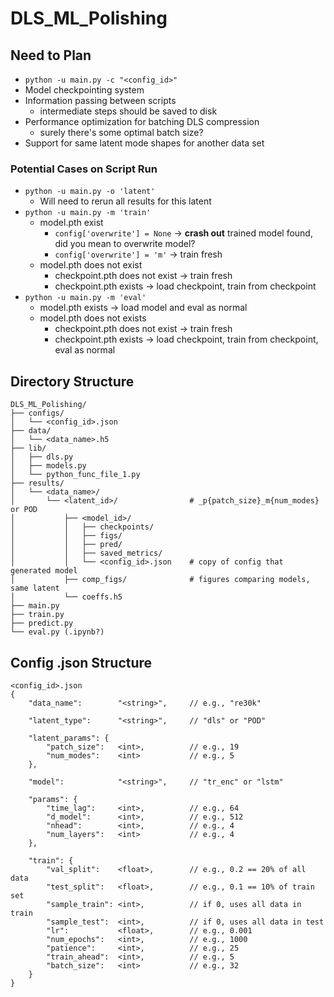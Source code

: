 # DLS_ML_Polishing

## Need to Plan

- `python -u main.py -c "<config_id>"` 
- Model checkpointing system
- Information passing between scripts
  - intermediate steps should be saved to disk
- Performance optimization for batching DLS compression
  - surely there's some optimal batch size?
- Support for same latent mode shapes for another data set

### Potential Cases on Script Run

- `python -u main.py -o 'latent'`
  - Will need to rerun all results for this latent
- `python -u main.py -m 'train'`
  - model.pth exist
    - `config['overwrite'] = None` -> __crash out__ trained model found, did you mean to overwrite model? 
    - `config['overwrite'] = 'm'` -> train fresh
  - model.pth does not exist
    - checkpoint.pth does not exist -> train fresh
    - checkpoint.pth exists -> load checkpoint, train from checkpoint
- `python -u main.py -m 'eval'`
  - model.pth exists -> load model and eval as normal
  - model.pth does not exists
    - checkpoint.pth does not exist -> train fresh
    - checkpoint.pth exists -> load checkpoint, train from checkpoint, eval as normal




## Directory Structure
```
DLS_ML_Polishing/
├── configs/
│   └── <config_id>.json
├── data/
│   └── <data_name>.h5
├── lib/
│   ├── dls.py
│   ├── models.py
│   └── python_func_file_1.py
├── results/
│   └── <data_name>/
│       └── <latent_id>/                # _p{patch_size}_m{num_modes} or POD
│           ├── <model_id>/
│           │   ├── checkpoints/
│           │   ├── figs/
│           │   ├── pred/
│           │   ├── saved_metrics/
│           │   └── <config_id>.json    # copy of config that generated model
│           ├── comp_figs/              # figures comparing models, same latent
│           └── coeffs.h5
├── main.py
├── train.py
├── predict.py
└── eval.py (.ipynb?)
```

## Config .json Structure
```jsonc
<config_id>.json
{
    "data_name":        "<string>",     // e.g., "re30k"

    "latent_type":      "<string>",     // "dls" or "POD"

    "latent_params": {
        "patch_size":   <int>,          // e.g., 19
        "num_modes":    <int>           // e.g., 5
    },

    "model":            "<string>",     // "tr_enc" or "lstm"

    "params": {
        "time_lag":     <int>,          // e.g., 64
        "d_model":      <int>,          // e.g., 512
        "nhead":        <int>,          // e.g., 4
        "num_layers":   <int>           // e.g., 4
    },

    "train": {
        "val_split":    <float>,        // e.g., 0.2 == 20% of all data
        "test_split":   <float>,        // e.g., 0.1 == 10% of train set
        "sample_train": <int>,          // if 0, uses all data in train
        "sample_test":  <int>,          // if 0, uses all data in test
        "lr":           <float>,        // e.g., 0.001
        "num_epochs":   <int>,          // e.g., 1000
        "patience":     <int>,          // e.g., 25
        "train_ahead":  <int>,          // e.g., 5
        "batch_size":   <int>           // e.g., 32
    }
}
```
